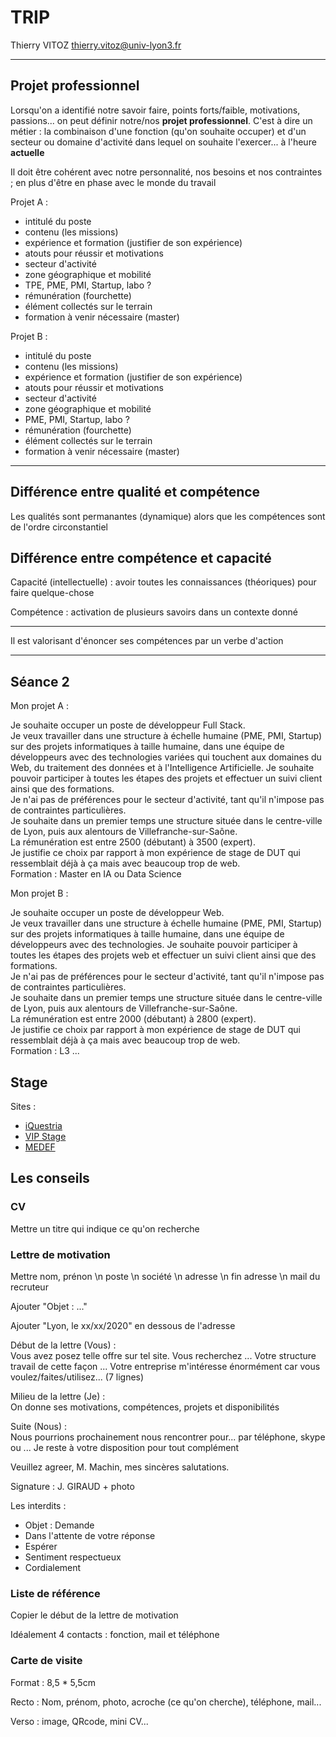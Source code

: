 # TRIP

Thierry VITOZ [thierry.vitoz@univ-lyon3.fr](thierry.vitoz@univ-lyon3.fr)

---

## Projet professionnel

Lorsqu'on a identifié notre savoir faire, points forts/faible, motivations, passions... on peut définir notre/nos **projet professionnel**. C'est à dire un métier : la combinaison d'une fonction (qu'on souhaite occuper) et d'un secteur ou domaine d'activité dans lequel on souhaite l'exercer... à l'heure **actuelle**

Il doit être cohérent avec notre personnalité, nos besoins et nos contraintes ; en plus d'être en phase avec le monde du travail

Projet A :

- intitulé du poste
- contenu (les missions)
- expérience et formation (justifier de son expérience)
- atouts pour réussir et motivations
- secteur d'activité
- zone géographique et mobilité
- TPE, PME, PMI, Startup, labo ?
- rémunération (fourchette)
- élément collectés sur le terrain
- formation à venir nécessaire (master)

Projet B :

- intitulé du poste
- contenu (les missions)
- expérience et formation (justifier de son expérience)
- atouts pour réussir et motivations
- secteur d'activité
- zone géographique et mobilité
- PME, PMI, Startup, labo ?
- rémunération (fourchette)
- élément collectés sur le terrain
- formation à venir nécessaire (master)

---

## Différence entre qualité et compétence

Les qualités sont permanantes (dynamique) alors que les compétences sont de l'ordre circonstantiel

## Différence entre compétence et capacité

Capacité (intellectuelle) : avoir toutes les connaissances (théoriques) pour faire quelque-chose

Compétence : activation de plusieurs savoirs dans un  contexte donné

---

Il est valorisant d'énoncer ses compétences par un verbe d'action

---

## Séance 2

Mon projet A :

Je souhaite occuper un poste de développeur Full Stack.  
Je veux travailler dans une structure à échelle humaine (PME, PMI, Startup) sur des projets informatiques à taille humaine, dans une équipe de développeurs avec des technologies variées qui touchent aux domaines du Web, du traitement des données et à l'Intelligence Artificielle. Je souhaite pouvoir participer à toutes les étapes des projets et effectuer un suivi client ainsi que des formations.  
Je n'ai pas de préférences pour le secteur d'activité, tant qu'il n'impose pas de contraintes particulières.  
Je souhaite dans un premier temps une structure située dans le centre-ville de Lyon, puis aux alentours de Villefranche-sur-Saône.  
La rémunération est entre 2500 (débutant) à 3500 (expert).  
Je justifie ce choix par rapport à mon expérience de stage de DUT qui ressemblait déjà à ça mais avec beaucoup trop de web.  
Formation : Master en IA ou Data Science  

Mon projet B :

Je souhaite occuper un poste de développeur Web.  
Je veux travailler dans une structure à échelle humaine (PME, PMI, Startup) sur des projets informatiques à taille humaine, dans une équipe de développeurs avec des technologies. Je souhaite pouvoir participer à toutes les étapes des projets web et effectuer un suivi client ainsi que des formations.  
Je n'ai pas de préférences pour le secteur d'activité, tant qu'il n'impose pas de contraintes particulières.  
Je souhaite dans un premier temps une structure située dans le centre-ville de Lyon, puis aux alentours de Villefranche-sur-Saône.  
La rémunération est entre 2000 (débutant) à 2800 (expert).  
Je justifie ce choix par rapport à mon expérience de stage de DUT qui ressemblait déjà à ça mais avec beaucoup trop de web.  
Formation : L3 ...

## Stage

Sites :

- [iQuestria](https://www.iquesta.com/)
- [VIP Stage](https://www.vip-stage-alternance.com/)
- [MEDEF](https://www.medeflyonrhone.fr/navigation/services/vip-stage-et-vip-alternance/)

## Les conseils

### CV

Mettre un titre qui indique ce qu'on recherche

### Lettre de motivation

Mettre nom, prénon \n poste \n société \n adresse \n fin adresse \n mail du recruteur

Ajouter "Objet : ..."

Ajouter "Lyon, le xx/xx/2020" en dessous de l'adresse

Début de la lettre (Vous) :  
Vous avez posez telle offre sur tel site. Vous recherchez ... Votre structure travail de cette façon ... Votre entreprise m'intéresse énormément car vous voulez/faites/utilisez... (7 lignes)

Milieu de la lettre (Je) :  
On donne ses motivations, compétences, projets et disponibilités

Suite (Nous) :  
Nous pourrions prochainement nous rencontrer pour... par téléphone, skype ou ...
Je reste à votre disposition pour tout complément

Veuillez agreer, M. Machin, mes sincères salutations.

Signature : J. GIRAUD + photo

Les interdits :

- Objet : Demande
- Dans l'attente de votre réponse
- Espérer
- Sentiment respectueux
- Cordialement

### Liste de référence

Copier le début de la lettre de motivation

Idéalement 4 contacts : fonction, mail et téléphone

### Carte de visite

Format : 8,5 * 5,5cm

Recto : Nom, prénom, photo, acroche (ce qu'on cherche), téléphone, mail...

Verso : image, QRcode, mini CV...

